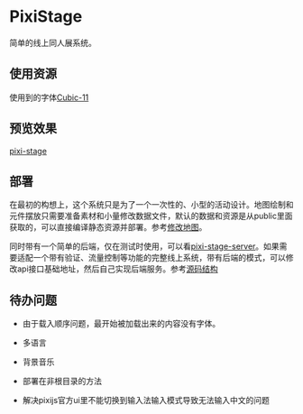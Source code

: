 # PixiStage

简单的线上同人展系统。

## 使用资源

使用到的字体[Cubic-11](https://github.com/ACh-K/Cubic-11)

## 预览效果

[pixi-stage](https://cyberse-sprite.github.io/pixi-stage)

## 部署

在最初的构想上，这个系统只是为了一个一次性的、小型的活动设计。地图绘制和元件摆放只需要准备素材和小量修改数据文件，默认的数据和资源是从public里面获取的，可以直接编译静态资源并部署。参考[修改地图](https://github.com/cyberse-sprite/pixi-stage/wiki/%E4%BF%AE%E6%94%B9%E5%9C%B0%E5%9B%BE)。

同时带有一个简单的后端，仅在测试时使用，可以看[pixi-stage-server](https://github.com/cyberse-sprite/pixi-stage-server)。如果需要适配一个带有验证、流量控制等功能的完整线上系统，带有后端的模式，可以修改api接口基础地址，然后自己实现后端服务。参考[源码结构](https://github.com/cyberse-sprite/pixi-stage/wiki/%E6%BA%90%E7%A0%81%E7%BB%93%E6%9E%84)

## 待办问题

- 由于载入顺序问题，最开始被加载出来的内容没有字体。

- 多语言

- 背景音乐

- 部署在非根目录的方法

- 解决pixijs官方ui里不能切换到输入法输入模式导致无法输入中文的问题